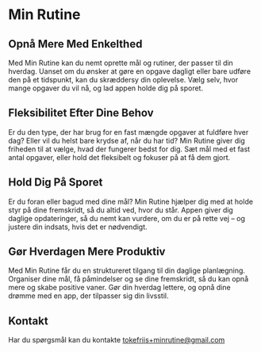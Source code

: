 # Min Rutine

## Opnå Mere Med Enkelthed

Med Min Rutine kan du nemt oprette mål og rutiner, der passer til din hverdag. Uanset om du ønsker at gøre en opgave dagligt eller bare udføre den på et tidspunkt, kan du skræddersy din oplevelse. Vælg selv, hvor mange opgaver du vil nå, og lad appen holde dig på sporet.

## Fleksibilitet Efter Dine Behov

Er du den type, der har brug for en fast mængde opgaver at fuldføre hver dag? Eller vil du helst bare krydse af, når du har tid? Min Rutine giver dig friheden til at vælge, hvad der fungerer bedst for dig. Sæt mål med et fast antal opgaver, eller hold det fleksibelt og fokuser på at få dem gjort.

## Hold Dig På Sporet

Er du foran eller bagud med dine mål? Min Rutine hjælper dig med at holde styr på dine fremskridt, så du altid ved, hvor du står. Appen giver dig daglige opdateringer, så du nemt kan vurdere, om du er på rette vej – og justere din indsats, hvis det er nødvendigt.

## Gør Hverdagen Mere Produktiv

Med Min Rutine får du en struktureret tilgang til din daglige planlægning. Organiser dine mål, få påmindelser og se dine fremskridt, så du kan opnå mere og skabe positive vaner. Gør din hverdag lettere, og opnå dine drømme med en app, der tilpasser sig din livsstil.

## Kontakt
Har du spørgsmål kan du kontakte tokefriis+minrutine@gmail.com
